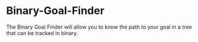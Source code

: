 # Binary-Goal-Finder
The Binary Goal Finder will allow you to know the path to your goal in a tree that can be tracked in binary.
